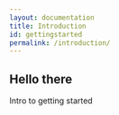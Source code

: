 ```yaml
---
layout: documentation
title: Introduction
id: gettingstarted
permalink: /introduction/
---
```

## Hello there
Intro to getting started
